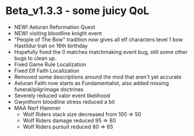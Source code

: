 # Beta_v1.3.3 - some juicy QoL

- NEW! Aeluran Reformation Quest
- NEW! visiting bloodline knight event
- "People of The Bow" tradition now gives all elf characters level 1 bow Hastildur trait on 16th birthday
- Hopefully fixed the 0 matches matchmaking event bug, still some other bugs to clean up.
- Fixed Game Rule Localization
- Fixed Elf Faith Localization
- Removed some descriptions around the mod that aren't yet accurate
- Aeluran Faith now starts as Fundamentalist, also added missing funeral/pilgrimage doctrines
- Severely reduced valor event likelihood
- Gwynthorn bloodline stress reduced a bit
- MAA Nerf Hammer
  - Wolf Riders stack size decreased from 100 => 50
  - Wolf Riders damage reduced 95 => 80
  - Wolf Riders pursuit reduced 80 => 65

